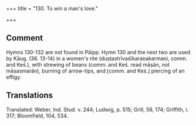 +++
title = "130. To win a man's love."

+++
## Comment
Hymns 130-132 are not found in Pāipp. Hymn 130 and the next two are used by Kāug. (36. 13-14) in a women's rite (duṣṭastrīvaśīkaraṇakarmaṇi, comm. and Keś.), with strewing of beans (comm. and Keś. read māṣān, not māṣasmarān), burning of arrow-tips, and ⌊comm. and Keś.⌋ piercing of an effigy.


## Translations
Translated: Weber, Ind. Stud. v. 244; Ludwig, p. 515; Grill, 58, 174; Griffith, i. 317; Bloomfield, 104, 534.
